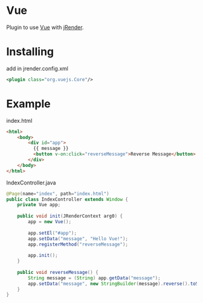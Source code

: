 Vue
=========
Plugin to use [Vue](https://vuejs.org/) with [jRender](https://github.com/mehah/jRender).

Installing
========
add in <plugins /> jrender.config.xml
```xml
<plugin class="org.vuejs.Core"/>
```

Example
========
index.html
```html
<html>
	<body>
		<div id="app">
		  {{ message }}
		  <button v-on:click="reverseMessage">Reverse Message</button>
		</div>
	</body>
</html>
```

IndexController.java
```java
@Page(name="index", path="index.html")
public class IndexController extends Window {
	private Vue app;
	
	public void init(JRenderContext arg0) {		
		app = new Vue();
		
		app.setEl("#app");
		app.setData("message", "Hello Vue!");
		app.registerMethod("reverseMessage");
		
		app.init();
	}
	
	public void reverseMessage() {
		String message = (String) app.getData("message");
		app.setData("message", new StringBuilder(message).reverse().toString());
	}
}
```
